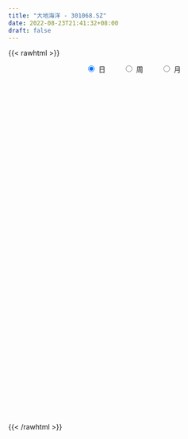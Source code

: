 ```yaml
---
title: "大地海洋 - 301068.SZ"
date: 2022-08-23T21:41:32+08:00
draft: false
---
```

{{< rawhtml >}}
    <div style="text-align: center">
        <label style="padding: 1rem;"><input style="margin-right: .5rem" type="radio" name="period" value="D" checked onclick="period_change(this)">日</label>
        <label style="padding: 1rem;"><input style="margin-right: .5rem" type="radio" name="period" value="W" onclick="period_change(this)">周</label>
        <label style="padding: 1rem;"><input style="margin-right: .5rem" type="radio" name="period" value="M" onclick="period_change(this)">月</label>
    </div>
    <div id="chart" style="height: 700px;"></div> 
    <script type="text/javascript">
        const D_v = [119397.33,87271.47,68967.44,62464.26,51916.36,39384.75,45348.56,45489.48,73780.84,56624.64,41861.44,32268.19,32357.58,26994.11,22027.19,27668.55,52796.64,38732.71,21372.43,16151.55,24221.53,22186.23,23438.37,21997.12,31447.99,33512.64,24855.85,40760.64,53987.56,69439.76,54622.84,30143.9,30093.05,30705.16,31530.84,33234.19,30632.75,34894.59,43031.49,32450.98,29248.18,24582.03,27864.67,16895.7,19085.38,9589.1,11204.92,10698.78,13734.86,11358.16,10038.83,15876.08,50258.63,79539.94,41841.14,29044.6,36438.4,27818.99,31028.59,16375.84,14502.88,15339.53,14261.33,25270.81,36837.49,31752.56,23422.35,27063.82,58344.51,55492.56,44330.12,40045.1,20647.23,27361.95,30120.78,23077.44,19826.09,19157.0,19857.62,19829.63,39434.7,47254.57,45356.77,35994.37,28903.74,19677.61,35669.33,24606.25,23614.99,20835.48,15825.53,21870.22,14656.31,10534.54,11902.92,13585.76,14520.64,11883.0,12209.15,15298.63,14239.34,12549.0,8036.73,12981.26,10765.92,8682.79,7850.18,7879.0,12322.25,9759.21,11362.17,18682.89,22760.56,21920.74,17441.0,13562.15,11405.43,7737.85,9046.21,6519.94,8753.14,7468.3,6291.44,11401.12,8006.3,6100.9,12689.57,9103.65,7077.59,12477.49,9642.91,9106.31,6737.63,10958.2,10493.12,9233.99,7220.44,6932.87,4401.65,5378.36,5828.79,3930.58,4770.18,5091.9,11618.37,10237.06,6358.78,5774.0,3904.23,5063.84,6468.76,6392.56,13648.34,9871.88,7226.27,8053.12,5189.69,6757.79,7371.14,7162.47,6914.3,6645.98,16941.55,12170.14,6373.76,5570.87,6748.51,4831.35,9061.55,11639.94,7146.66,26184.13,19226.25,11353.73,9360.81,7498.66,6375.22,5323.59,4890.17,7817.92,10895.19,11062.57,12052.16,9244.18,6006.0,7298.22,9325.79,12647.12,8470.57,5560.63,8599.07,6704.57,6917.88,9019.14,7540.58,3343.38,4713.09,7795.68,15993.74,12756.49,10218.35,7376.24,6047.67,7435.89,30290.86,16542.04,13144.77,6681.71,6876.38]
const D_histogram = [0.0,-0.3458917379,-0.6158833646,-0.7314858828,-0.8689519938,-0.917761274,-0.8552976125,-0.7244152789,-0.4780018765,-0.3286334028,-0.2918442952,-0.2968868249,-0.3189113152,-0.3420402263,-0.3281314406,-0.2590805557,-0.1087191581,-0.1594499588,-0.1494037706,-0.1231478653,-0.1573889759,-0.1067793627,-0.0385818124,0.0365142468,0.1234014544,0.2460282827,0.3381182458,0.4533333932,0.6219186693,0.8232729604,0.7213043055,0.6633018379,0.621621778,0.5909404229,0.598046816,0.6341221823,0.6014171769,0.5865724468,0.5479019208,0.5371958992,0.432949778,0.4175040753,0.2648455229,0.0974012553,-0.1090453022,-0.2350549678,-0.289467089,-0.2859184795,-0.2570627444,-0.22667347,-0.1791686548,-0.1121690668,0.3052173955,0.4142079248,0.4802357837,0.4509619652,0.43840467,0.3038814649,0.0680010564,-0.0756080873,-0.1581500715,-0.2104924329,-0.2304718015,-0.1590327764,-0.0279333672,0.0635518028,0.1150560577,0.18512577,0.3361271556,0.5483184012,0.4929278679,0.1586451754,-0.1322540116,-0.1270542829,-0.0262313921,0.0048562838,0.0122925479,-0.0752853529,-0.0632149763,-0.024913551,0.1293480319,0.2585650083,0.3908866634,0.4445747045,0.3717587149,0.331750476,0.2983304318,0.3154222603,0.3472428197,0.3137215792,0.2466693347,0.0830575602,-0.086101468,-0.2075539107,-0.3548063053,-0.5371433162,-0.6036908681,-0.7127765722,-0.8673465933,-1.0409838054,-1.0555528418,-1.0042657208,-0.8872119782,-0.6947604082,-0.5586443894,-0.4726350388,-0.4367793378,-0.4300521962,-0.4422310965,-0.4537645626,-0.4581492453,-0.3482891134,-0.1788077165,-0.1074309725,-0.0225454279,-0.0325086626,-0.075797826,-0.0379774324,-0.0769359867,-0.0756466276,-0.1249688523,-0.1061402064,-0.0383210859,0.051631053,0.0695741887,0.0291589376,-0.0674800503,-0.196053741,-0.200248616,-0.2815240494,-0.2594292139,-0.1590709666,-0.0668876034,0.0442098955,0.1618759071,0.2120277236,0.2633375498,0.2922997729,0.2954978439,0.2695809398,0.2638119325,0.2588851972,0.2662799537,0.2906138575,0.1998206317,0.2090125065,0.1931228475,0.1644580717,0.1455065146,0.1530883236,0.1720871259,0.1923864718,0.258585255,0.2741884553,0.2483401515,0.1807072489,0.1538357931,0.1682489085,0.1633651726,0.1475465686,0.150256039,0.1481396326,0.2078657826,0.2191477976,0.1855733539,0.173722244,0.1648632027,0.1458428248,0.1568560841,0.0957760994,0.0531198673,0.1383599438,0.1924036743,0.2038390752,0.20218241,0.1702479164,0.1442344315,0.085314629,0.0022822419,0.0233558419,0.068317984,0.0600081074,0.1188009406,0.1531201764,0.14953012,0.1252175242,0.1354924472,0.1825531296,0.1936277951,0.1804870764,0.1747822981,0.1347101379,0.0436201304,-0.1149763339,-0.2064766857,-0.2500171155,-0.2472431853,-0.1907714958,-0.0342455468,0.1079421005,0.1702635576,0.1788713751,0.1561444869,0.1848125388,0.255257071,0.193172944,0.0814691719,-0.0001438534,-0.0509598443]
const D_fast = [0.0,-0.4323646724,-0.8563271402,-1.1548011291,-1.5095052385,-1.7877548373,-1.9391155789,-1.989337065,-1.8624241317,-1.7952140087,-1.8313859749,-1.9106502108,-2.0124025299,-2.1210414976,-2.189165572,-2.1848848261,-2.061703218,-2.1522965084,-2.1796012628,-2.1841323238,-2.2577206785,-2.2338059059,-2.1752538088,-2.0910291878,-1.9732916166,-1.7891577176,-1.6125381931,-1.3839896973,-1.059924754,-0.6527522228,-0.5743948012,-0.4665718094,-0.3528464248,-0.2357926742,-0.079174577,0.1154313347,0.2330806236,0.3648790053,0.4631839595,0.5867769126,0.5907682359,0.6796985521,0.5932513804,0.4501574267,0.2164495436,0.0316761361,-0.0951027574,-0.1630337678,-0.1984437189,-0.2247228119,-0.2220101604,-0.1830528391,0.3106379721,0.5231804826,0.7092672874,0.7927339602,0.8897778325,0.8312249936,0.6123448492,0.4498336837,0.3277541816,0.222788712,0.145191393,0.1768722241,0.3009882914,0.4083614121,0.4886296814,0.6049808363,0.8400140107,1.1892848567,1.2571262903,0.9625048917,0.6385422017,0.6119783597,0.7062434025,0.7385451493,0.7490545504,0.6426553114,0.6389219439,0.6709949815,0.8575935723,1.0514518008,1.2814951217,1.446326839,1.4664505281,1.5093799082,1.550542472,1.6464898655,1.7651211299,1.8100302842,1.8046453734,1.6617979888,1.4711135937,1.2977726733,1.0618187024,0.7451958625,0.5277255935,0.2404457463,-0.1309609231,-0.5648440866,-0.8433013333,-1.0430806425,-1.1478298946,-1.1290684266,-1.1326135052,-1.1647629143,-1.2381020477,-1.3388879552,-1.4616246296,-1.5865992363,-1.7055212303,-1.6827333768,-1.557953909,-1.5134349082,-1.4341857205,-1.4522761209,-1.5145147408,-1.4861887053,-1.5443812563,-1.562003554,-1.6425679918,-1.6502743976,-1.5920355486,-1.4891756463,-1.4538389635,-1.4869644801,-1.6004734806,-1.7780606066,-1.8323176356,-1.9839740814,-2.0267365493,-1.9661460436,-1.8906845814,-1.7685346086,-1.6103996202,-1.5072408728,-1.3900966592,-1.2880594928,-1.2109869608,-1.1695086299,-1.1093246541,-1.0495300901,-0.9755653452,-0.878577977,-0.919416045,-0.8579710435,-0.8255799907,-0.8131302485,-0.795705177,-0.749851287,-0.6878307033,-0.6194347394,-0.4885896424,-0.4044393284,-0.3682025943,-0.3906586847,-0.3790711922,-0.3225958497,-0.2866382925,-0.2655702543,-0.2252967742,-0.1903782724,-0.0786856767,-0.0126167123,0.0002021825,0.0317816336,0.0641383929,0.0815787212,0.1318060016,0.0946700417,0.0652937764,0.1851238389,0.2872684879,0.3496636576,0.398552595,0.4091800804,0.4192252035,0.3816340582,0.2991722315,0.326084792,0.3881264301,0.3948185804,0.4833116487,0.5559109286,0.5897034022,0.5966951874,0.6408432222,0.7335421871,0.7930238013,0.8250048517,0.8629956479,0.8566010222,0.7764160473,0.5890754996,0.4459559764,0.3399112676,0.2808744015,0.289653217,0.4376177794,0.6067909518,0.7116782983,0.7650039595,0.7813131931,0.8561843797,0.9904431796,0.9766522886,0.8853158095,0.8036668209,0.7401108689]
const D_slow = [0.0,-0.0864729345,-0.2404437756,-0.4233152463,-0.6405532448,-0.8699935633,-1.0838179664,-1.2649217861,-1.3844222552,-1.4665806059,-1.5395416797,-1.6137633859,-1.6934912147,-1.7790012713,-1.8610341314,-1.9258042704,-1.9529840599,-1.9928465496,-2.0301974922,-2.0609844586,-2.1003317025,-2.1270265432,-2.1366719963,-2.1275434346,-2.096693071,-2.0351860003,-1.9506564389,-1.8373230906,-1.6818434232,-1.4760251832,-1.2956991068,-1.1298736473,-0.9744682028,-0.8267330971,-0.6772213931,-0.5186908475,-0.3683365533,-0.2216934416,-0.0847179614,0.0495810134,0.1578184579,0.2621944768,0.3284058575,0.3527561713,0.3254948458,0.2667311038,0.1943643316,0.1228847117,0.0586190256,0.0019506581,-0.0428415056,-0.0708837723,0.0054205766,0.1089725578,0.2290315037,0.341771995,0.4513731625,0.5273435287,0.5443437928,0.525441771,0.4859042531,0.4332811449,0.3756631945,0.3359050004,0.3289216586,0.3448096093,0.3735736238,0.4198550663,0.5038868551,0.6409664554,0.7641984224,0.8038597163,0.7707962134,0.7390326426,0.7324747946,0.7336888655,0.7367620025,0.7179406643,0.7021369202,0.6959085325,0.7282455404,0.7928867925,0.8906084584,1.0017521345,1.0946918132,1.1776294322,1.2522120402,1.3310676052,1.4178783102,1.496308705,1.5579760386,1.5787404287,1.5572150617,1.505326584,1.4166250077,1.2823391787,1.1314164616,0.9532223186,0.7363856702,0.4761397189,0.2122515084,-0.0388149218,-0.2606179163,-0.4343080184,-0.5739691157,-0.6921278754,-0.8013227099,-0.908835759,-1.0193935331,-1.1328346737,-1.247371985,-1.3344442634,-1.3791461925,-1.4060039357,-1.4116402926,-1.4197674583,-1.4387169148,-1.4482112729,-1.4674452696,-1.4863569265,-1.5175991395,-1.5441341911,-1.5537144626,-1.5408066994,-1.5234131522,-1.5161234178,-1.5329934303,-1.5820068656,-1.6320690196,-1.702450032,-1.7673073354,-1.8070750771,-1.8237969779,-1.8127445041,-1.7722755273,-1.7192685964,-1.6534342089,-1.5803592657,-1.5064848047,-1.4390895698,-1.3731365866,-1.3084152873,-1.2418452989,-1.1691918345,-1.1192366766,-1.06698355,-1.0187028381,-0.9775883202,-0.9412116916,-0.9029396107,-0.8599178292,-0.8118212112,-0.7471748975,-0.6786277837,-0.6165427458,-0.5713659336,-0.5329069853,-0.4908447582,-0.450003465,-0.4131168229,-0.3755528131,-0.338517905,-0.2865514593,-0.2317645099,-0.1853711714,-0.1419406104,-0.1007248098,-0.0642641036,-0.0250500825,-0.0011060577,0.0121739091,0.0467638951,0.0948648136,0.1458245824,0.1963701849,0.238932164,0.2749907719,0.2963194292,0.2968899896,0.3027289501,0.3198084461,0.334810473,0.3645107081,0.4027907522,0.4401732822,0.4714776632,0.505350775,0.5509890574,0.5993960062,0.6445177753,0.6882133498,0.7218908843,0.7327959169,0.7040518334,0.652432662,0.5899283831,0.5281175868,0.4804247129,0.4718633262,0.4988488513,0.5414147407,0.5861325845,0.6251687062,0.6713718409,0.7351861086,0.7834793446,0.8038466376,0.8038106743,0.7910707132]
const D_data = [['2021-09-28', 33.18, 36.13, 33.18, 43.98],['2021-09-29', 32.0, 30.71, 30.66, 35.85],['2021-09-30', 29.95, 29.58, 29.01, 31.15],['2021-10-08', 30.2, 29.88, 29.59, 32.15],['2021-10-11', 29.0, 28.2, 27.8, 29.0],['2021-10-12', 27.93, 27.98, 27.21, 28.32],['2021-10-13', 27.58, 28.56, 27.58, 28.98],['2021-10-14', 28.0, 29.14, 27.99, 29.8],['2021-10-15', 29.0, 30.94, 27.91, 32.97],['2021-10-18', 30.16, 30.27, 29.65, 31.89],['2021-10-19', 30.04, 28.9, 28.82, 30.09],['2021-10-20', 28.6, 28.0, 27.95, 28.77],['2021-10-21', 27.0, 27.23, 26.71, 27.39],['2021-10-22', 27.08, 26.58, 26.56, 27.67],['2021-10-25', 26.3, 26.49, 26.07, 26.78],['2021-10-26', 26.4, 26.9, 26.21, 27.0],['2021-10-27', 27.23, 28.09, 26.82, 28.81],['2021-10-28', 27.39, 25.45, 25.33, 27.5],['2021-10-29', 25.2, 25.69, 25.05, 26.0],['2021-11-01', 25.69, 25.59, 25.2, 25.83],['2021-11-02', 25.4, 24.4, 24.27, 25.8],['2021-11-03', 24.5, 25.1, 24.0, 25.1],['2021-11-04', 25.1, 25.28, 25.1, 25.88],['2021-11-05', 25.1, 25.45, 25.1, 25.86],['2021-11-08', 26.53, 25.8, 25.59, 26.99],['2021-11-09', 25.52, 26.67, 25.51, 26.71],['2021-11-10', 26.43, 26.82, 25.98, 26.9],['2021-11-11', 26.71, 27.72, 26.71, 28.24],['2021-11-12', 27.41, 29.34, 27.04, 29.71],['2021-11-15', 32.4, 31.11, 30.0, 33.51],['2021-11-16', 30.85, 28.0, 27.9, 31.3],['2021-11-17', 27.88, 28.5, 27.88, 28.82],['2021-11-18', 28.11, 28.8, 27.85, 29.08],['2021-11-19', 28.54, 29.1, 28.0, 29.5],['2021-11-22', 28.74, 29.88, 28.6, 30.24],['2021-11-23', 29.77, 30.77, 29.5, 30.8],['2021-11-24', 30.53, 30.35, 29.88, 30.93],['2021-11-25', 30.22, 30.88, 29.11, 31.1],['2021-11-26', 30.52, 30.87, 30.3, 32.35],['2021-11-29', 30.28, 31.52, 29.8, 31.68],['2021-11-30', 31.8, 30.44, 30.21, 31.98],['2021-12-01', 30.23, 31.6, 30.05, 31.6],['2021-12-02', 31.9, 29.74, 29.49, 32.28],['2021-12-03', 29.74, 28.88, 28.61, 30.08],['2021-12-06', 28.89, 27.42, 27.31, 28.99],['2021-12-07', 27.99, 27.43, 26.95, 27.99],['2021-12-08', 27.46, 27.66, 27.4, 28.25],['2021-12-09', 27.65, 28.04, 27.55, 28.12],['2021-12-10', 28.09, 28.24, 27.7, 28.57],['2021-12-13', 28.24, 28.23, 27.98, 28.48],['2021-12-14', 28.23, 28.49, 28.02, 28.78],['2021-12-15', 28.1, 28.92, 28.1, 29.24],['2021-12-16', 30.88, 34.7, 30.88, 34.7],['2021-12-17', 34.66, 32.56, 32.27, 34.66],['2021-12-20', 31.81, 32.88, 31.6, 33.4],['2021-12-21', 32.11, 32.2, 30.94, 32.4],['2021-12-22', 32.17, 32.71, 31.12, 33.5],['2021-12-23', 32.86, 31.15, 31.1, 32.9],['2021-12-24', 30.66, 29.1, 29.03, 31.6],['2021-12-27', 28.98, 29.3, 28.51, 29.68],['2021-12-28', 30.0, 29.43, 28.9, 30.0],['2021-12-29', 29.24, 29.36, 28.0, 29.67],['2021-12-30', 29.13, 29.45, 29.13, 29.84],['2021-12-31', 29.7, 30.63, 29.39, 31.2],['2022-01-04', 30.4, 31.9, 30.4, 32.59],['2022-01-05', 31.99, 32.07, 31.03, 32.9],['2022-01-06', 32.57, 32.08, 31.31, 32.77],['2022-01-07', 32.12, 32.82, 32.12, 33.37],['2022-01-24', 37.99, 34.71, 32.6, 37.99],['2022-01-25', 34.0, 36.9, 33.24, 40.18],['2022-01-26', 35.39, 34.49, 34.3, 38.2],['2022-01-27', 33.17, 30.31, 28.5, 33.19],['2022-01-28', 30.21, 29.28, 29.01, 30.5],['2022-02-07', 29.54, 32.22, 29.54, 33.9],['2022-02-08', 32.22, 33.75, 31.02, 34.26],['2022-02-09', 34.33, 33.33, 32.94, 34.68],['2022-02-10', 33.83, 33.25, 33.09, 34.9],['2022-02-11', 32.57, 31.92, 31.8, 33.24],['2022-02-14', 31.26, 33.01, 31.13, 33.34],['2022-02-15', 33.0, 33.54, 31.67, 33.84],['2022-02-16', 32.8, 35.66, 32.5, 36.0],['2022-02-17', 35.5, 36.38, 34.99, 37.99],['2022-02-18', 34.3, 37.51, 33.6, 39.0],['2022-02-21', 36.42, 37.5, 36.0, 38.98],['2022-02-22', 37.5, 36.34, 35.5, 38.0],['2022-02-23', 35.77, 36.89, 35.77, 37.41],['2022-02-24', 36.43, 37.2, 36.43, 39.81],['2022-02-25', 38.08, 38.22, 36.2, 38.58],['2022-02-28', 37.95, 39.0, 36.8, 39.3],['2022-03-01', 38.6, 38.65, 37.89, 39.1],['2022-03-02', 38.15, 38.4, 37.62, 38.93],['2022-03-03', 38.41, 36.92, 36.51, 38.93],['2022-03-04', 36.96, 36.17, 35.93, 37.49],['2022-03-07', 36.8, 36.08, 35.51, 36.95],['2022-03-08', 36.19, 35.01, 34.89, 36.58],['2022-03-09', 34.79, 33.51, 32.61, 35.45],['2022-03-10', 33.79, 34.0, 33.44, 35.4],['2022-03-11', 33.73, 32.61, 32.0, 33.82],['2022-03-14', 32.57, 30.81, 30.6, 32.57],['2022-03-15', 30.46, 29.0, 28.88, 31.6],['2022-03-16', 29.26, 29.69, 28.64, 30.08],['2022-03-17', 30.02, 29.8, 29.51, 30.85],['2022-03-18', 29.55, 30.3, 29.55, 30.84],['2022-03-21', 30.69, 31.4, 30.06, 31.43],['2022-03-22', 31.01, 31.01, 30.6, 31.54],['2022-03-23', 31.01, 30.48, 30.35, 31.45],['2022-03-24', 30.03, 29.71, 29.53, 30.31],['2022-03-25', 29.5, 28.99, 28.99, 30.09],['2022-03-28', 27.81, 28.25, 27.0, 28.59],['2022-03-29', 28.4, 27.68, 27.5, 28.65],['2022-03-30', 27.35, 27.19, 26.73, 27.84],['2022-03-31', 27.5, 28.4, 26.94, 28.84],['2022-04-01', 28.08, 29.5, 27.6, 29.57],['2022-04-06', 27.91, 28.61, 27.32, 29.22],['2022-04-07', 28.19, 28.95, 28.19, 29.58],['2022-04-08', 28.82, 27.74, 27.72, 29.66],['2022-04-11', 27.74, 26.93, 26.81, 27.98],['2022-04-12', 26.95, 27.68, 26.8, 27.84],['2022-04-13', 27.9, 26.46, 26.42, 27.9],['2022-04-14', 26.53, 26.59, 26.45, 27.09],['2022-04-15', 26.27, 25.53, 25.35, 26.51],['2022-04-18', 25.0, 25.99, 24.96, 26.37],['2022-04-19', 25.99, 26.56, 25.62, 26.85],['2022-04-20', 26.56, 27.05, 26.56, 27.77],['2022-04-21', 26.8, 26.27, 25.6, 26.89],['2022-04-22', 25.82, 25.3, 25.08, 26.04],['2022-04-25', 25.0, 23.99, 23.87, 26.2],['2022-04-26', 23.99, 22.65, 22.34, 24.48],['2022-04-27', 22.4, 23.46, 21.77, 23.53],['2022-04-28', 23.0, 21.83, 21.63, 23.8],['2022-04-29', 21.98, 22.5, 21.61, 23.05],['2022-05-05', 23.63, 23.39, 22.34, 23.99],['2022-05-06', 23.11, 23.46, 22.59, 23.99],['2022-05-09', 23.43, 23.98, 23.12, 24.15],['2022-05-10', 23.5, 24.51, 23.4, 24.57],['2022-05-11', 24.3, 24.02, 24.02, 25.0],['2022-05-12', 24.15, 24.26, 23.65, 24.48],['2022-05-13', 24.63, 24.19, 23.82, 24.63],['2022-05-16', 24.19, 23.97, 23.64, 24.58],['2022-05-17', 23.97, 23.56, 23.15, 24.05],['2022-05-18', 23.2, 23.74, 22.8, 24.07],['2022-05-19', 23.34, 23.74, 23.18, 23.97],['2022-05-20', 23.79, 23.93, 23.7, 24.25],['2022-05-23', 23.99, 24.28, 23.85, 24.35],['2022-05-24', 24.68, 22.69, 22.55, 24.78],['2022-05-25', 22.69, 23.73, 22.62, 23.8],['2022-05-26', 23.81, 23.41, 22.83, 24.0],['2022-05-27', 24.0, 23.13, 22.94, 24.01],['2022-05-30', 23.2, 23.11, 22.56, 23.59],['2022-05-31', 23.11, 23.4, 22.59, 23.43],['2022-06-01', 23.3, 23.62, 23.01, 23.86],['2022-06-02', 23.35, 23.77, 22.92, 23.99],['2022-06-06', 23.77, 24.65, 23.56, 24.88],['2022-06-07', 24.62, 24.35, 23.91, 24.62],['2022-06-08', 24.24, 23.92, 23.44, 24.32],['2022-06-09', 23.68, 23.23, 23.16, 23.95],['2022-06-10', 23.54, 23.54, 23.03, 23.69],['2022-06-13', 23.61, 24.08, 23.41, 24.13],['2022-06-14', 23.93, 23.93, 23.12, 23.95],['2022-06-15', 23.93, 23.8, 23.6, 24.15],['2022-06-16', 23.8, 24.06, 23.7, 24.13],['2022-06-17', 23.85, 24.07, 23.42, 24.13],['2022-06-20', 24.38, 25.1, 23.92, 25.72],['2022-06-21', 24.91, 24.82, 24.62, 25.66],['2022-06-22', 25.05, 24.33, 24.26, 25.67],['2022-06-23', 24.41, 24.6, 24.13, 24.71],['2022-06-24', 24.6, 24.7, 24.38, 24.9],['2022-06-27', 24.81, 24.61, 24.48, 24.98],['2022-06-28', 24.61, 25.08, 24.33, 25.15],['2022-06-29', 25.15, 24.14, 24.11, 25.15],['2022-06-30', 24.14, 24.15, 23.94, 24.45],['2022-07-01', 24.29, 25.95, 24.12, 27.31],['2022-07-04', 26.08, 26.08, 25.69, 27.0],['2022-07-05', 26.93, 25.9, 25.69, 26.93],['2022-07-06', 26.0, 25.95, 25.53, 26.54],['2022-07-07', 25.64, 25.66, 25.38, 26.48],['2022-07-08', 25.36, 25.74, 25.36, 26.03],['2022-07-11', 25.53, 25.23, 25.11, 25.86],['2022-07-12', 25.19, 24.62, 24.6, 25.34],['2022-07-13', 24.9, 25.81, 24.68, 25.98],['2022-07-14', 25.99, 26.37, 25.43, 26.85],['2022-07-15', 26.45, 25.9, 25.6, 26.96],['2022-07-18', 26.3, 27.0, 25.84, 27.23],['2022-07-19', 26.94, 27.11, 26.7, 27.6],['2022-07-20', 27.44, 26.9, 26.85, 27.44],['2022-07-21', 27.01, 26.74, 26.46, 27.18],['2022-07-22', 26.98, 27.31, 26.76, 27.74],['2022-07-25', 27.08, 28.13, 27.05, 28.59],['2022-07-26', 27.55, 28.07, 27.4, 28.12],['2022-07-27', 28.25, 28.0, 27.7, 28.25],['2022-07-28', 28.4, 28.28, 28.0, 28.86],['2022-07-29', 28.37, 27.95, 27.63, 28.45],['2022-08-01', 27.95, 27.13, 27.13, 28.1],['2022-08-02', 27.4, 25.68, 25.34, 27.4],['2022-08-03', 26.14, 25.81, 25.6, 27.15],['2022-08-04', 25.81, 25.95, 25.51, 26.25],['2022-08-05', 25.94, 26.3, 25.76, 26.32],['2022-08-08', 26.33, 27.03, 25.84, 27.36],['2022-08-09', 27.36, 28.84, 27.04, 29.99],['2022-08-10', 28.88, 29.57, 28.66, 30.35],['2022-08-11', 29.8, 29.31, 29.11, 30.09],['2022-08-12', 29.0, 29.05, 28.81, 29.8],['2022-08-15', 29.3, 28.84, 28.56, 29.3],['2022-08-16', 28.93, 29.73, 28.71, 29.95],['2022-08-17', 31.0, 30.8, 30.29, 34.77],['2022-08-18', 30.68, 29.45, 29.02, 30.93],['2022-08-19', 29.44, 28.58, 28.2, 29.84],['2022-08-22', 28.44, 28.58, 28.25, 29.17],['2022-08-23', 28.58, 28.7, 28.35, 28.98]]
const W_v = [275636.24,62464.26,255919.99,190105.96,162597.52,107994.8,184564.68,215004.71,173323.86,131041.56,64313.04,167071.64,166171.72,85750.39,119076.22,218859.52,119543.26,171733.29,144851.3,96802.53,62426.86,62332.85,48159.15,74887.08,52923.89,43462.57,39268.06,50991.21,15843.94,44838.62,24309.56,39080.11,21829.39,43989.3,34851.68,47804.83,58863.63,53814.67,39989.44,43926.35,41981.96,31534.07,54140.5,73461.23,13558.09]
const W_histogram = [0.0,0.0191452991,0.0977446612,-0.1366261482,-0.3331158006,-0.4533212456,-0.2548116969,-0.1299301473,0.0708259429,0.0684989167,0.0250030374,0.2744620698,0.1973355318,0.2375549606,0.3907944215,0.2402736699,0.3010979785,0.6787766109,0.9222775881,0.8906750777,0.5899049857,0.2146203004,-0.1243671444,-0.3064022939,-0.5246879462,-0.7817738954,-0.9215614537,-1.1424117292,-1.1599350056,-1.0611325952,-0.9553598349,-0.8830470573,-0.7415870251,-0.6180335428,-0.4622703686,-0.2870487727,-0.0685952266,0.0724861255,0.1811236929,0.343090426,0.4800707097,0.4469726096,0.5887867105,0.6259634194,0.631832298]
const W_fast = [0.0,0.0239316239,0.1269671512,-0.1415601952,-0.4213287977,-0.6548645541,-0.5200579296,-0.4276589169,-0.209196341,-0.194398638,-0.231643758,0.086430792,0.0586381369,0.1582463058,0.409184372,0.3187320379,0.4548308412,1.0022036262,1.4762740005,1.6673402596,1.514046414,1.1924168038,0.822337573,0.5637018499,0.2142442111,-0.238285212,-0.6084631337,-1.1149163415,-1.4224233693,-1.5889041077,-1.7219713061,-1.8704202928,-1.9143570169,-1.9453119203,-1.9051163383,-1.8016569355,-1.6003521961,-1.4411493126,-1.287230822,-1.0394914823,-0.7824935213,-0.7038484689,-0.4148376904,-0.2211701267,-0.0573431736]
const W_slow = [0.0,0.0047863248,0.0292224901,-0.004934047,-0.0882129971,-0.2015433085,-0.2652462327,-0.2977287696,-0.2800222839,-0.2628975547,-0.2566467953,-0.1880312779,-0.1386973949,-0.0793086548,0.0183899506,0.078458368,0.1537328627,0.3234270154,0.5539964124,0.7766651819,0.9241414283,0.9777965034,0.9467047173,0.8701041438,0.7389321573,0.5434886834,0.31309832,0.0274953877,-0.2624883637,-0.5277715125,-0.7666114712,-0.9873732355,-1.1727699918,-1.3272783775,-1.4428459697,-1.5146081628,-1.5317569695,-1.5136354381,-1.4683545149,-1.3825819084,-1.2625642309,-1.1508210785,-1.0036244009,-0.8471335461,-0.6891754716]
const W_data = [['2021-09-30', 33.18, 29.58, 29.01, 43.98],['2021-10-08', 30.2, 29.88, 29.59, 32.15],['2021-10-15', 29.0, 30.94, 27.21, 32.97],['2021-10-22', 30.16, 26.58, 26.56, 31.89],['2021-10-29', 26.3, 25.69, 25.05, 28.81],['2021-11-05', 25.69, 25.45, 24.0, 25.88],['2021-11-12', 26.53, 29.34, 25.51, 29.71],['2021-11-19', 32.4, 29.1, 27.85, 33.51],['2021-11-26', 28.74, 30.87, 28.6, 32.35],['2021-12-03', 30.28, 28.88, 28.61, 32.28],['2021-12-10', 28.89, 28.24, 26.95, 28.99],['2021-12-17', 28.24, 32.56, 27.98, 34.7],['2021-12-24', 31.81, 29.1, 29.03, 33.5],['2021-12-31', 28.98, 30.63, 28.0, 31.2],['2022-01-07', 30.4, 32.82, 30.4, 33.37],['2022-01-28', 37.99, 29.28, 28.5, 40.18],['2022-02-11', 29.54, 31.92, 29.54, 34.9],['2022-02-18', 31.26, 37.51, 31.13, 39.0],['2022-02-25', 36.42, 38.22, 35.5, 39.81],['2022-03-04', 37.95, 36.17, 35.93, 39.3],['2022-03-11', 36.8, 32.61, 32.0, 36.95],['2022-03-18', 32.57, 30.3, 28.64, 32.57],['2022-03-25', 30.69, 28.99, 28.99, 31.54],['2022-04-01', 27.81, 29.5, 26.73, 29.57],['2022-04-08', 27.91, 27.74, 27.32, 29.66],['2022-04-15', 27.74, 25.53, 25.35, 27.98],['2022-04-22', 25.0, 25.3, 24.96, 27.77],['2022-04-29', 25.0, 22.5, 21.61, 26.2],['2022-05-06', 23.63, 23.46, 22.34, 23.99],['2022-05-13', 23.43, 24.19, 23.12, 25.0],['2022-05-20', 24.19, 23.93, 22.8, 24.58],['2022-05-27', 23.99, 23.13, 22.55, 24.78],['2022-06-02', 23.2, 23.77, 22.56, 23.99],['2022-06-10', 23.77, 23.54, 23.03, 24.88],['2022-06-17', 23.61, 24.07, 23.12, 24.15],['2022-06-24', 24.38, 24.7, 23.92, 25.72],['2022-07-01', 24.81, 25.95, 23.94, 27.31],['2022-07-08', 26.08, 25.74, 25.36, 27.0],['2022-07-15', 25.53, 25.9, 24.6, 26.96],['2022-07-22', 26.3, 27.31, 25.84, 27.74],['2022-07-29', 27.08, 27.95, 27.05, 28.86],['2022-08-05', 27.95, 26.3, 25.34, 28.1],['2022-08-12', 26.33, 29.05, 25.84, 30.35],['2022-08-19', 29.3, 28.58, 28.2, 34.77],['2022-08-26', 28.44, 28.7, 28.25, 29.17]]
const M_v = [275636.24,671087.7300000001,742587.21,552649.1900000001,337935.74,459742.84,298232.92,209406.29,133040.3,172186.63,205896.55,172693.89]
const M_histogram = [0.0,-0.2482507123,-0.08713602,0.0313051323,0.0184399025,0.6303683031,0.3036152833,-0.2951051129,-0.5982707611,-0.7085050443,-0.4957763214,-0.2852861344]
const M_fast = [0.0,-0.3103133903,-0.1709827031,-0.0447152677,-0.0529705219,0.7165499545,0.4657007555,-0.2067959189,-0.6595292574,-0.9468898016,-0.8581051591,-0.7189365057]
const M_slow = [0.0,-0.0620626781,-0.0838466831,-0.0760204,-0.0714104244,0.0861816514,0.1620854722,0.088309194,-0.0612584963,-0.2383847573,-0.3623288377,-0.4336503713]
const M_data = [['2021-09-30', 33.18, 29.58, 29.01, 43.98],['2021-10-29', 30.2, 25.69, 25.05, 32.97],['2021-11-30', 25.69, 30.44, 24.0, 33.51],['2021-12-31', 30.23, 30.63, 26.95, 34.7],['2022-01-28', 30.4, 29.28, 28.5, 40.18],['2022-02-28', 29.54, 39.0, 29.54, 39.81],['2022-03-31', 38.6, 28.4, 26.73, 39.1],['2022-04-29', 28.08, 22.5, 21.61, 29.66],['2022-05-31', 23.63, 23.4, 22.34, 25.0],['2022-06-30', 23.3, 24.15, 22.92, 25.72],['2022-07-29', 24.29, 27.95, 24.12, 28.86],['2022-08-31', 27.95, 28.7, 25.34, 34.77]]
        const D_a = [null,null,null,null,null,null,null,null,null,null,null,null,null,null,null,null,null,null,null,null,null,24.0,null,null,null,null,null,null,null,33.51,null,null,null,null,null,null,null,null,null,null,null,null,null,null,null,26.95,null,null,null,null,null,null,34.7,null,null,null,null,null,null,null,null,28.0,null,null,null,null,null,null,null,40.18,null,null,null,null,null,null,null,null,31.13,null,null,null,null,null,null,null,39.81,null,null,null,null,null,null,null,null,null,null,null,null,null,28.64,null,null,null,31.54,null,null,null,null,null,26.73,null,null,null,null,29.66,null,null,null,null,null,null,null,null,null,null,null,null,null,null,21.61,null,null,null,null,25.0,null,null,null,null,null,null,null,null,null,null,null,null,22.56,null,null,null,null,null,null,null,null,null,null,null,null,null,25.72,null,null,null,null,null,null,null,23.94,null,null,null,null,null,null,null,null,null,null,null,null,null,null,null,null,null,null,null,null,null,null,null,null,null,null,null,null,null,null,null,null,null,34.77,null,null,null,null]
const W_a = [null,null,null,null,null,24.0,null,null,null,null,null,null,null,null,null,40.18,null,null,null,null,null,null,null,null,null,null,null,21.61,null,null,null,null,null,null,null,null,null,null,null,null,28.86,null,null,null,null]
const M_a = [null,null,null,null,null,null,null,21.61,null,null,null,null]
        const D_b = [[{ coord: ['2021-11-03', 33.51] }, { coord: ['2022-04-08', 26.95] }],[{ coord: ['2022-04-29', 25.0] }, { coord: ['2022-06-30', 22.56] }]]
const W_b = [[{ coord: ['2021-11-05', 28.86] }, { coord: ['2022-07-29', 24.0] }]]
const M_b = []
    </script>
{{< /rawhtml >}}